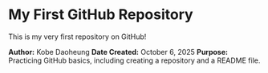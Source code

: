 # My First GitHub Repository

This is my very first repository on GitHub!

**Author:** Kobe Daoheung
**Date Created:** October 6, 2025
**Purpose:** Practicing GitHub basics, including creating a repository and a README file.
